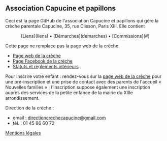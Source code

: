 ## Association Capucine et papillons

Ceci est la page GitHub de l'association Capucine et papillons qui gère la crèche parentale Capucine, 35, rue Clisson, Paris XIII. Elle contient 

<center>
[Liens](liens) • [Démarches](demarches) • [Commissions](#)
</center>

Cette page ne remplace pas la page web de la crèche.

* [Page web de la crèche](https://sites.google.com/site/crechecapucinepapillons/home)
* [Page Facebook de la crèche](https://www.facebook.com/capucineetpapillons)
* [Statuts et règlements intérieurs](https://crechecapucine.github.io/documents/)

Pour inscrire votre enfant : rendez-vous sur la [page web de la crèche](https://sites.google.com/site/crechecapucinepapillons/home) pour une pré-inscription et une prise de contact avec des parents de l'accueil « Nouvelles familles » ; l'inscription suppose également une inscription auprès des services de la petite enfance de la mairie du XIIIe arrondissement.

Direction de la crèche :

* email : directioncrechecapucine@gmail.com
* tél. : 01 45 86 60 72

[Mentions légales](https://sites.google.com/site/crechecapucinepapillons/mentions-legales)
